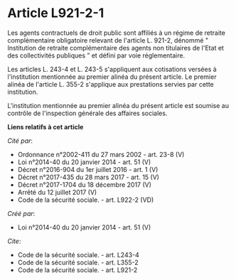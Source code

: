 # Article L921-2-1

Les agents contractuels de droit public sont affiliés à un régime de retraite complémentaire obligatoire relevant de
l'article L. 921-2, dénommé " Institution de retraite complémentaire des agents non titulaires de l'Etat et des collectivités
publiques ” et défini par voie réglementaire. 

Les articles L. 243-4 et L. 243-5 s'appliquent aux cotisations versées à l'institution mentionnée au premier alinéa du
présent article. Le premier alinéa de l'article L. 355-2 s'applique aux prestations servies par cette institution. 

L'institution mentionnée au premier alinéa du présent article est soumise au contrôle de l'inspection générale des affaires
sociales.

**Liens relatifs à cet article**

_Cité par_:

  - Ordonnance n°2002-411 du 27 mars 2002 - art. 23-8 (V)
  - Loi n°2014-40 du 20 janvier 2014 - art. 51 (V)
  - Décret n°2016-904 du 1er juillet 2016 - art. 1 (V)
  - Décret n°2017-435 du 28 mars 2017 - art. 15 (V)
  - Décret n°2017-1704 du 18 décembre 2017 (V)
  - Arrêté du 12 juillet 2017 (V)
  - Code de la sécurité sociale. - art. L922-2 (VD)

_Créé par_:

  - Loi n°2014-40 du 20 janvier 2014 - art. 51 (V)

_Cite_:

  - Code de la sécurité sociale. - art. L243-4
  - Code de la sécurité sociale. - art. L355-2
  - Code de la sécurité sociale. - art. L921-2
